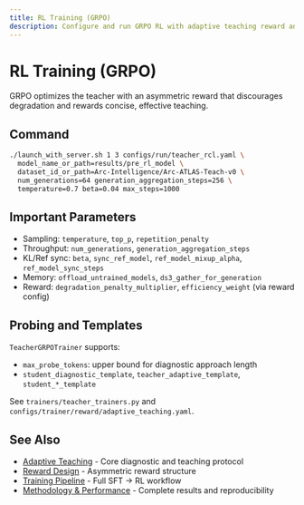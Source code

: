 ```yaml
---
title: RL Training (GRPO)
description: Configure and run GRPO RL with adaptive teaching reward and optional vLLM.
---
```


# RL Training (GRPO)

GRPO optimizes the teacher with an asymmetric reward that discourages degradation and rewards concise, effective teaching.

## Command

```bash
./launch_with_server.sh 1 3 configs/run/teacher_rcl.yaml \
  model_name_or_path=results/pre_rl_model \
  dataset_id_or_path=Arc-Intelligence/Arc-ATLAS-Teach-v0 \
  num_generations=64 generation_aggregation_steps=256 \
  temperature=0.7 beta=0.04 max_steps=1000
```

## Important Parameters

- Sampling: `temperature`, `top_p`, `repetition_penalty`
- Throughput: `num_generations`, `generation_aggregation_steps`
- KL/Ref sync: `beta`, `sync_ref_model`, `ref_model_mixup_alpha`, `ref_model_sync_steps`
- Memory: `offload_untrained_models`, `ds3_gather_for_generation`
- Reward: `degradation_penalty_multiplier`, `efficiency_weight` (via reward config)

## Probing and Templates

`TeacherGRPOTrainer` supports:

- `max_probe_tokens`: upper bound for diagnostic approach length
- `student_diagnostic_template`, `teacher_adaptive_template`, `student_*_template`

See `trainers/teacher_trainers.py` and `configs/trainer/reward/adaptive_teaching.yaml`.

## See Also

- [Adaptive Teaching](../concepts/adaptive-teaching.md) - Core diagnostic and teaching protocol
- [Reward Design](../concepts/reward-design.md) - Asymmetric reward structure
- [Training Pipeline](training-pipeline.md) - Full SFT → RL workflow
- [Methodology & Performance](../../README.md#methodology--performance) - Complete results and reproducibility

